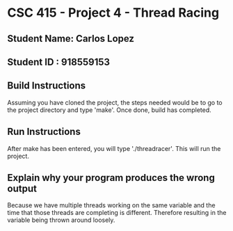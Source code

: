 # CSC 415 - Project 4 - Thread Racing

## Student Name: Carlos Lopez

## Student ID :  918559153

## Build Instructions
Assuming you have cloned the project, the steps needed would be to go to the project directory and type 'make'. Once done, build has completed.


## Run Instructions
After make has been entered, you will type './threadracer'. This will run the project.

## Explain why your program produces the wrong output
Because we have multiple threads working on the same variable and the time that those threads
are completing is different. Therefore resulting in the variable being thrown around loosely.